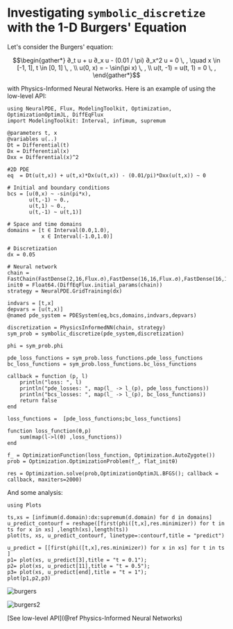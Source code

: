 # Investigating `symbolic_discretize` with the 1-D Burgers' Equation

Let's consider the Burgers' equation:

```math
\begin{gather*}
∂_t u + u ∂_x u - (0.01 / \pi) ∂_x^2 u = 0 \, , \quad x \in [-1, 1], t \in [0, 1] \, , \\
u(0, x) = - \sin(\pi x) \, , \\
u(t, -1) = u(t, 1) = 0 \, ,
\end{gather*}
```

with Physics-Informed Neural Networks. Here is an example of using the low-level API:

```@example low_level
using NeuralPDE, Flux, ModelingToolkit, Optimization, OptimizationOptimJL, DiffEqFlux
import ModelingToolkit: Interval, infimum, supremum

@parameters t, x
@variables u(..)
Dt = Differential(t)
Dx = Differential(x)
Dxx = Differential(x)^2

#2D PDE
eq  = Dt(u(t,x)) + u(t,x)*Dx(u(t,x)) - (0.01/pi)*Dxx(u(t,x)) ~ 0

# Initial and boundary conditions
bcs = [u(0,x) ~ -sin(pi*x),
       u(t,-1) ~ 0.,
       u(t,1) ~ 0.,
       u(t,-1) ~ u(t,1)]

# Space and time domains
domains = [t ∈ Interval(0.0,1.0),
           x ∈ Interval(-1.0,1.0)]

# Discretization
dx = 0.05

# Neural network
chain = FastChain(FastDense(2,16,Flux.σ),FastDense(16,16,Flux.σ),FastDense(16,1))
initθ = Float64.(DiffEqFlux.initial_params(chain))
strategy = NeuralPDE.GridTraining(dx)

indvars = [t,x]
depvars = [u(t,x)]
@named pde_system = PDESystem(eq,bcs,domains,indvars,depvars)

discretization = PhysicsInformedNN(chain, strategy)
sym_prob = symbolic_discretize(pde_system,discretization)

phi = sym_prob.phi

pde_loss_functions = sym_prob.loss_functions.pde_loss_functions
bc_loss_functions = sym_prob.loss_functions.bc_loss_functions

callback = function (p, l)
    println("loss: ", l)
    println("pde_losses: ", map(l_ -> l_(p), pde_loss_functions))
    println("bcs_losses: ", map(l_ -> l_(p), bc_loss_functions))
    return false
end

loss_functions =  [pde_loss_functions;bc_loss_functions]

function loss_function(θ,p)
    sum(map(l->l(θ) ,loss_functions))
end

f_ = OptimizationFunction(loss_function, Optimization.AutoZygote())
prob = Optimization.OptimizationProblem(f_, flat_initθ)

res = Optimization.solve(prob,OptimizationOptimJL.BFGS(); callback = callback, maxiters=2000)
```

And some analysis:

```@example low_level
using Plots

ts,xs = [infimum(d.domain):dx:supremum(d.domain) for d in domains]
u_predict_contourf = reshape([first(phi([t,x],res.minimizer)) for t in ts for x in xs] ,length(xs),length(ts))
plot(ts, xs, u_predict_contourf, linetype=:contourf,title = "predict")

u_predict = [[first(phi([t,x],res.minimizer)) for x in xs] for t in ts ]
p1= plot(xs, u_predict[3],title = "t = 0.1");
p2= plot(xs, u_predict[11],title = "t = 0.5");
p3= plot(xs, u_predict[end],title = "t = 1");
plot(p1,p2,p3)
```

![burgers](https://user-images.githubusercontent.com/12683885/90984874-a0870800-e580-11ea-9fd4-af8a4e3c523e.png)


![burgers2](https://user-images.githubusercontent.com/12683885/90984856-8c430b00-e580-11ea-9206-1a88ebd24ca0.png)

[See low-level API](@ref Physics-Informed Neural Networks)
